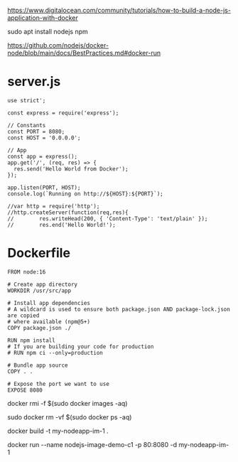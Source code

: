 https://www.digitalocean.com/community/tutorials/how-to-build-a-node-js-application-with-docker

sudo apt install nodejs npm

https://github.com/nodejs/docker-node/blob/main/docs/BestPractices.md#docker-run

# server.js

    use strict';

    const express = require('express');

    // Constants
    const PORT = 8080;
    const HOST = '0.0.0.0';

    // App
    const app = express();
    app.get('/', (req, res) => {
      res.send('Hello World from Docker');
    });

    app.listen(PORT, HOST);
    console.log(`Running on http://${HOST}:${PORT}`);

    //var http = require('http');
    //http.createServer(function(req,res){
    //        res.writeHead(200, { 'Content-Type': 'text/plain' });
    //        res.end('Hello World!');


# Dockerfile

    FROM node:16

    # Create app directory
    WORKDIR /usr/src/app

    # Install app dependencies
    # A wildcard is used to ensure both package.json AND package-lock.json are copied
    # where available (npm@5+)
    COPY package.json ./

    RUN npm install
    # If you are building your code for production
    # RUN npm ci --only=production

    # Bundle app source
    COPY . .

    # Expose the port we want to use
    EXPOSE 8080



docker rmi -f $(sudo docker images -aq)

sudo docker rm -vf $(sudo docker ps -aq)


docker build -t my-nodeapp-im-1 .

docker run --name nodejs-image-demo-c1 -p 80:8080 -d my-nodeapp-im-1

